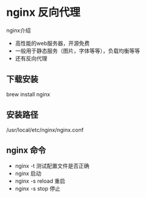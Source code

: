 # nginx 反向代理

nginx介绍

- 高性能的web服务器，开源免费
- 一般用于静态服务（图片，字体等等），负载均衡等等
- 还有反向代理

## 下载安装

brew install nginx

## 安装路径

/usr/local/etc/nginx/nginx.conf

## nginx 命令

- nginx -t 测试配置文件是否正确
- nginx 启动
- nginx -s reload 重启
- nginx -s stop 停止
